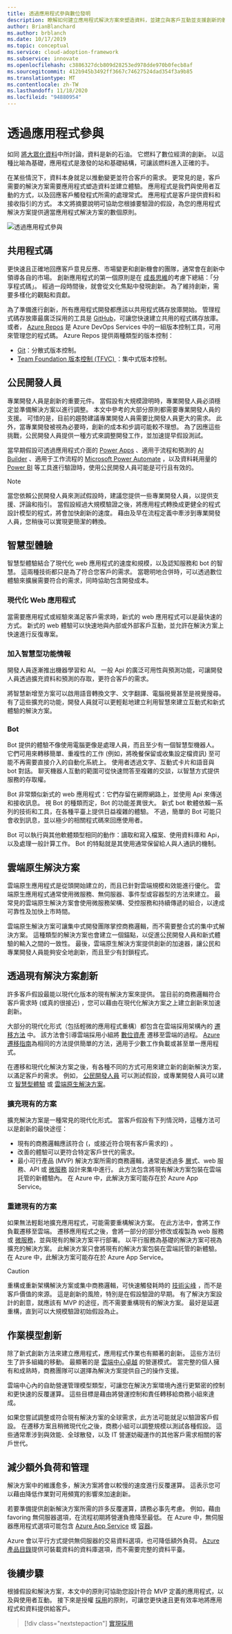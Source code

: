 ```yaml
---
title: 透過應用程式參與數位發明
description: 瞭解如何建立應用程式解決方案來塑造資料，並建立與客戶互動並支援創新的體驗。
author: BrianBlanchard
ms.author: brblanch
ms.date: 10/17/2019
ms.topic: conceptual
ms.service: cloud-adoption-framework
ms.subservice: innovate
ms.openlocfilehash: c3886327dcb809d28253ed978dde970b0fecb8af
ms.sourcegitcommit: 412b945b3492ff3667c74627524dad354f3a9b85
ms.translationtype: MT
ms.contentlocale: zh-TW
ms.lasthandoff: 11/18/2020
ms.locfileid: "94880954"
---
```

# <a name="engage-via-applications"></a>透過應用程式參與

如同 [將大眾化資料](./data.md)中所討論，資料是新的石油。 它燃料了數位經濟的創新。 以這種比喻為基礎，應用程式是激發的站和基礎結構，可讓該燃料進入正確的手。

在某些情況下，資料本身就足以推動變更並符合客戶的需求。 更常見的是，客戶需要的解決方案需要應用程式塑造資料並建立體驗。 應用程式是我們與使用者互動的方式，以及回應客戶觸發程式所需的處理常式。 應用程式是客戶提供資料和接收指引的方式。 本文將摘要說明可協助您根據要驗證的假設，為您的應用程式解決方案提供適當應用程式解決方案的數個原則。

![透過應用程式參與](../../_images/innovate/engage-via-apps.png)

## <a name="shared-code"></a>共用程式碼

更快速且正確地回應客戶意見反應、市場變更和創新機會的團隊，通常會在創新中領導各自的市場。 創新應用程式的第一個原則是在 [成長思維](./learn.md#growth-mindset)的考慮下總結：「分享程式碼」。 經過一段時間後，就會從文化焦點中發現創新。 為了維持創新，需要多樣化的觀點和貢獻。

為了準備進行創新，所有應用程式開發都應該以共用程式碼存放庫開始。 管理程式碼存放庫最廣泛採用的工具是 [GitHub](https://guides.github.com)，可讓您快速建立共用的程式碼存放庫。 或者， [Azure Repos](/azure/devops/repos/get-started/what-is-repos?view=azure-devops) 是 Azure DevOps Services 中的一組版本控制工具，可用來管理您的程式碼。 Azure Repos 提供兩種類型的版本控制：

- [Git](/azure/devops/repos/get-started/what-is-repos?view=azure-devops#git)：分散式版本控制。
- [Team Foundation 版本控制 (TFVC) ](/azure/devops/repos/get-started/what-is-repos?view=azure-devops#tfvc)：集中式版本控制。

## <a name="citizen-developers"></a>公民開發人員

專業開發人員是創新的重要元件。 當假設有大規模證明時，專業開發人員必須穩定並準備解決方案以進行調整。 本文中參考的大部分原則都需要專業開發人員的支援。 可惜的是，目前的趨勢建議專業開發人員需要比開發人員更大的需求。 此外，當專業開發被視為必要時，創新的成本和步調可能較不理想。 為了因應這些挑戰，公民開發人員提供一種方式來調整開發工作，並加速提早假設測試。

當早期假設可透過應用程式介面的 [Power Apps](/powerapps/powerapps-overview) 、適用于流程和預測的 [AI Builder](/powerapps/use-ai-builder) 、適用于工作流程的 [Microsoft Power Automate](/power-automate) ，以及資料耗用量的 [Power BI](/power-bi) 等工具進行驗證時，使用公民開發人員可能是可行且有效的。

> [!NOTE]
> 當您依賴公民開發人員來測試假設時，建議您提供一些專業開發人員，以提供支援、評論和指引。 當假設經過大規模驗證之後，將應用程式轉換成更健全的程式設計模型的程式，將會加快創新的速度。 藉由及早在流程定義中牽涉到專業開發人員，您稍後可以實現更簡潔的轉換。

## <a name="intelligent-experiences"></a>智慧型體驗

智慧型體驗結合了現代化 web 應用程式的速度和規模，以及認知服務和 bot 的智慧。 這兩種技術都只是為了符合您客戶的需求。 當聰明地合併時，可以透過數位體驗來擴展需要符合的需求，同時協助包含開發成本。

### <a name="modern-web-apps"></a>現代化 Web 應用程式

當需要應用程式或經驗來滿足客戶需求時，新式的 web 應用程式可以是最快速的方式。 新式的 web 體驗可以快速地與內部或外部客戶互動，並允許在解決方案上快速進行反復專案。

### <a name="infusing-intelligence"></a>加入智慧型功能情報

開發人員逐漸推出機器學習和 AI。 一般 Api 的廣泛可用性與預測功能，可讓開發人員透過擴充資料和預測的存取，更符合客戶的需求。

將智慧新增至方案可以啟用語音轉換文字、文字翻譯、電腦視覺甚至是視覺搜尋。 有了這些擴充的功能，開發人員就可以更輕鬆地建立利用智慧來建立互動式和新式體驗的解決方案。

### <a name="bots"></a>Bot

Bot 提供的體驗不像使用電腦更像是處理人員，而且至少有一個智慧型機器人。 它們可用來轉移簡單、重複性的工作 (例如，將晚餐保留或收集設定檔資訊) 至可能不再需要直接介入的自動化系統上。 使用者透過文字、互動式卡片和語音與 bot 對話。 聊天機器人互動的範圍可從快速問答至複雜的交談，以智慧方式提供服務的存取權。

Bot 非常類似新式的 web 應用程式：它們存留在網際網路上，並使用 Api 來傳送和接收訊息。 視 Bot 的種類而定，Bot 的功能差異很大。 新式 bot 軟體依賴一系列的技術和工具，在各種平臺上提供日益複雜的體驗。 不過，簡單的 Bot 可能只會收到訊息，並以極少的相關程式碼來回應使用者。

Bot 可以執行與其他軟體類型相同的動作：讀取和寫入檔案、使用資料庫和 Api，以及處理一般計算工作。 Bot 的特點就是其使用通常保留給人與人通訊的機制。

## <a name="cloud-native-solutions"></a>雲端原生解決方案

雲端原生應用程式是從頭開始建立的，而且已針對雲端規模和效能進行優化。 雲端原生應用程式通常使用微服務、無伺服器、事件型或容器型的方法來建立。 最常見的雲端原生解決方案會使用微服務架構、受控服務和持續傳遞的組合，以達成可靠性及加快上市時間。

雲端原生解決方案可讓集中式開發團隊掌控商務邏輯，而不需要整合式的集中式解決方案。 這種類型的解決方案也會建立一個錨點，以促進公民開發人員和新式體驗的輸入之間的一致性。 最後，雲端原生解決方案提供創新的加速器，讓公民和專業開發人員能夠安全地創新，而且至少有封鎖程式。

## <a name="innovate-through-existing-solutions"></a>透過現有解決方案創新

許多客戶假設最能以現代化版本的現有解決方案來提供。 當目前的商務邏輯符合客戶需求時 (或真的很接近) ，您可以藉由在現代化解決方案之上建立創新來加速創新。

大部分的現代化形式（包括輕微的應用程式重構）都包含在雲端採用架構內的 [遷移方法](../../migrate/index.md) 中。 該方法會引導雲端採用小組將 [數位資產](../../digital-estate/index.md) 遷移至雲端的過程。 [Azure 遷移指南](../../migrate/azure-migration-guide/index.md)為相同的方法提供簡單的方法，適用于少數工作負載或甚至單一應用程式。

在遷移和現代化解決方案之後，有各種不同的方式可用來建立新的創新解決方案，以滿足客戶的需求。 例如， [公民開發人員](#citizen-developers) 可以測試假設，或專業開發人員可以建立 [智慧型體驗](#intelligent-experiences) 或 [雲端原生解決方案](#cloud-native-solutions)。

### <a name="extend-an-existing-solution"></a>擴充現有的方案

擴充解決方案是一種常見的現代化形式。 當客戶假設有下列情況時，這種方法可以是創新的最快途徑：

- 現有的商務邏輯應該符合 (，或接近符合現有客戶需求的) 。
- 改善的體驗可以更符合特定客戶世代的需求。
- 最小可行產品 (MVP) 解決方案所需的商務邏輯，通常是透過多 [層](/azure/architecture/guide/architecture-styles/n-tier)式、web 服務、API 或 [微服務](/azure/architecture/guide/architecture-styles/microservices) 設計來集中進行。 此方法包含將現有解決方案包裝在雲端託管的新體驗內。 在 Azure 中，此解決方案可能存在於 Azure App Service。

### <a name="rebuild-an-existing-solution"></a>重建現有的方案

如果無法輕鬆地擴充應用程式，可能需要重構解決方案。 在此方法中，會將工作負載遷移至雲端。 遷移應用程式之後，會將一部分的部分修改或複製為 web 服務或 [微服務](/azure/architecture/guide/architecture-styles/microservices)，並與現有的解決方案平行部署。 以平行服務為基礎的解決方案可視為擴充的解決方案。 此解決方案只會將現有的解決方案包裝在雲端託管的新體驗。 在 Azure 中，此解決方案可能存在於 Azure App Service。

> [!CAUTION]
> 重構或重新架構解決方案或集中商務邏輯，可快速觸發耗時的 [技術尖峰](./build.md#reduce-complexity-and-delay-technical-spikes) ，而不是客戶價值的來源。 這是創新的風險，特別是在假設驗證的早期。 有了解決方案設計的創意，就應該有 MVP 的途徑，而不需要重構現有的解決方案。 最好是延遲重構，直到可以大規模驗證初始假設為止。

## <a name="operating-model-innovations"></a>作業模型創新

除了新式創新方法來建立應用程式，應用程式作業也有顯著的創新。 這些方法衍生了許多組織的移動。 最顯著的是 [雲端中心卓越](../../organize/cloud-center-of-excellence.md) 的營運模式。 當完整的個人擁有和成熟時，商務團隊可以選擇為解決方案提供自己的操作支援。

雲端中心內的自助營運管理模型類型，可讓您在解決方案環境內進行更緊密的控制和更快速的反覆運算。 這些目標是藉由將營運控制和責任轉移給商務小組來達成。

如果您嘗試調整或符合現有解決方案的全球需求，此方法可能就足以驗證客戶假設。 在遷移方案且稍微現代化之後，商務小組可以調整規模以測試各種假設。 這些通常牽涉到與效能、全球散發，以及 IT 營運妨礙運作的其他客戶需求相關的客戶世代。

## <a name="reduce-overhead-and-management"></a>減少額外負荷和管理

解決方案中的維護愈多，解決方案將會以較慢的速度進行反覆運算。 這表示您可以藉由降低作業對可用頻寬的影響來加速創新。

若要準備提供創新解決方案所需的許多反覆運算，請務必事先考慮。 例如，藉由 favoring 無伺服器選項，在流程初期將營運負擔降至最低。 在 Azure 中，無伺服器應用程式選項可能包含 [Azure App Service](/azure/app-service/overview) 或 [容器](/azure/containers)。

Azure 會以平行方式提供無伺服器的交易資料選項，也可降低額外負荷。 [Azure 產品目錄](/azure)提供可裝載資料的資料庫選項，而不需要完整的資料平臺。

## <a name="next-steps"></a>後續步驟

根據假設和解決方案，本文中的原則可協助您設計符合 MVP 定義的應用程式，以及與使用者互動。 接下來是授權 [採用](./ci-cd.md)的原則，可讓您更快速且更有效率地將應用程式和資料提供給客戶。

> [!div class="nextstepaction"]
> [實現採用](./ci-cd.md)
